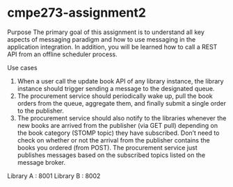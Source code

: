cmpe273-assignment2
===================
Purpose
The primary goal of this assignment is to understand all key aspects of messaging paradigm and how to use messaging in the application integration. In addition, you will be learned how to call a REST API from an offline scheduler process.

Use cases
1. When a user call the update book API of any library instance, the library instance should trigger sending a message to the designated queue.
2. The procurement service should periodically wake up, pull the book orders from the queue, aggregate them, and finally submit a single order to the publisher.
3. The procurement service should also notify to the libraries whenever the new books are arrived from the publisher (via GET pull) depending on the book category (STOMP topic) they have subscribed. Don’t need to check on whether or not the arrival from the publisher contains the books you ordered (from POST). The procurement service just publishes messages based on the subscribed topics listed on the message broker.

Library A : 8001
Library B : 8002


